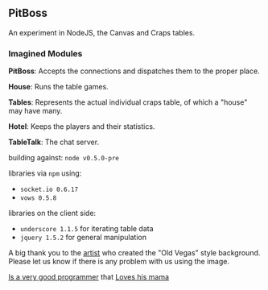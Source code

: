 ## PitBoss

An experiment in NodeJS, the Canvas and Craps tables.

### Imagined Modules

**PitBoss**: Accepts the connections and dispatches them to the proper place.

**House**: Runs the table games.

**Tables**: Represents the actual individual craps table, of which a "house" may have many.

**Hotel**: Keeps the players and their statistics.

**TableTalk**: The chat server.


building against: `node v0.5.0-pre` 

libraries via `npm` using:

* `socket.io 0.6.17`
* `vows 0.5.8`

libraries on the client side:

* `underscore 1.1.5` for iterating table data
* `jquery 1.5.2` for general manipulation

A big thank you to the [artist](http://www.colourlovers.com/pattern/34018/60s_Wallpaper) who created the "Old Vegas" style background. Please let us know if there is any problem with us using the image.

 


[Is a very good programmer](https://github.com/derekcroft)
that
[Loves his mama](https://github.com/kinsteronline)

